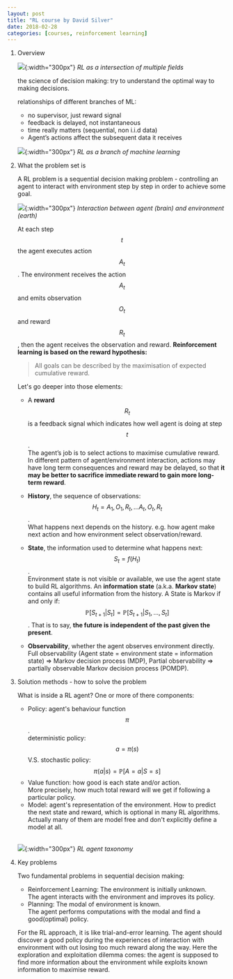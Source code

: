 ```yaml
---
layout: post
title: "RL course by David Silver"
date: 2018-02-28
categories: [courses, reinforcement learning]
---
```


1. Overview
	
	![]({{site.url}}/assets/image/RL_intersection.png){:width="300px"}
	_RL as a intersection of multiple fields_
	
	the science of decision making: try to understand the optimal way to making decisions.
	
	relationships of different branches of ML:
	- no supervisor, just reward signal
	- feedback is delayed, not instantaneous
	- time really matters (sequential, non i.i.d data)
	- Agent’s actions affect the subsequent data it receives
	
	![]({{site.url}}/assets/image/Branches_ML.png){:width="300px"}
	_RL as a branch of machine learning_
	
2. What the problem set is

	A RL problem is a sequential decision making problem - controlling an agent to interact with environment step by step in order to achieve some goal.

	![]({{site.url}}/assets/image/Agent_and_environment.jpeg){:width="300px"}
	_Interaction between agent (brain) and environment (earth)_

	At each step $$t$$ the agent executes action $$A_t$$. The environment receives the action $$A_t$$ and emits observation $$O_t$$ and reward $$R_t$$, then the agent receives the observation and reward.
	**Reinforcement learning is based on the reward hypothesis:** 
	> All goals can be described by the maximisation of expected
cumulative reward.

	Let's go deeper into those elements:
	
	- A **reward** $$R_t$$ is a feedback signal which indicates how well agent is doing at step $$t$$. <br>The agent’s job is to select actions to maximise cumulative reward. In different pattern of agent/environment interaction, actions may have long term consequences and reward may be delayed, so that **it may be better to sacrifice immediate reward to gain more long-term reward**.
	
	- **History**, the sequence of observations: $$ H_t = A_1, O_1, R_t, ... A_t, O_t, R_t$$. <br>What happens next depends on the history. e.g. how agent make next action and how environment select observation/reward.
	
	- **State**, the information used to determine what happens next: $$S_t = f(H_t)$$. <br>Environment state is not visible or available, we use the agent state to build RL algorithms. An **information state** (a.k.a. **Markov state**) contains all useful information from the history. A State is Markov if and only if: 
$$\mathbb{P}[S_{t+1} | S_t] = \mathbb{P}[S_{t+1}|S_1, ... ,S_t]$$. That is to say, **the future is independent of the past given the present**.

	- **Observability**, whether the agent observes environment directly. <br>Full observability (Agent state = environment
state = information state) => Markov decision process (MDP), Partial observability => partially observable Markov decision process (POMDP).
	
3. Solution methods - how to solve the problem
	
	What is inside a RL agent? One or more of there components:
	- Policy: agent's behaviour function $$\pi$$. <br> deterministic policy: $$a = \pi(s)$$ V.S. stochastic policy:
$$\pi(a|s) = \mathbb{P}[A=a | S=s]$$
	- Value function: how good is each state and/or action. <br>More precisely, how much total reward will we get if following a particular policy.
	- Model: agent's representation of the environment. How to predict the next state and reward, which is optional in many RL algorithms. Actually many of them are model free and don't explicitly define a model at all. <br><br>

	![]({{site.url}}/assets/image/RL_agent_taxonomy.png){:width="300px"} _RL agent taxonomy_
	
	
4. Key problems

	Two fundamental problems in sequential decision making:

	- Reinforcement Learning: The environment is initially unknown.<br> The agent interacts with the environment and improves its policy.
	- Planning: The modal of environment is known. <br> The agent performs computations with the modal and find a good(optimal) policy.

	For the RL approach, it is like trial-and-error learning. The agent should discover a good policy during the experiences of interaction with environment with out losing too much reward along the way. Here the exploration and exploitation dilemma comes: the agent is supposed to find more information about the environment while exploits known information to maximise reward.
	

